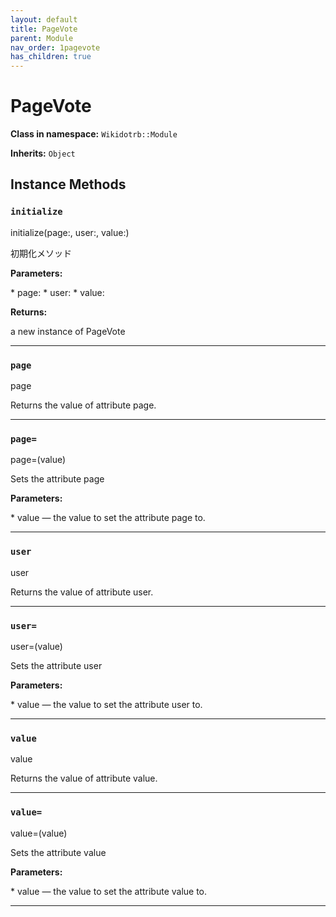 ```yaml
---
layout: default
title: PageVote
parent: Module
nav_order: 1pagevote
has_children: true
---
```


# PageVote

**Class in namespace:** `Wikidotrb::Module`

**Inherits:** `Object`

## Instance Methods

### `initialize`

<div class="method-signature">initialize(page:, user:, value:)</div>

初期化メソッド

**Parameters:**

<div class="method-parameters">
* <span class="parameter-name">page:</span>
* <span class="parameter-name">user:</span>
* <span class="parameter-name">value:</span>
</div>

**Returns:**

a new instance of PageVote

---

### `page`

<div class="method-signature">page</div>

Returns the value of attribute page.

---

### `page=`

<div class="method-signature">page=(value)</div>

Sets the attribute page

**Parameters:**

<div class="method-parameters">
* <span class="parameter-name">value</span> — the value to set the attribute page to.
</div>

---

### `user`

<div class="method-signature">user</div>

Returns the value of attribute user.

---

### `user=`

<div class="method-signature">user=(value)</div>

Sets the attribute user

**Parameters:**

<div class="method-parameters">
* <span class="parameter-name">value</span> — the value to set the attribute user to.
</div>

---

### `value`

<div class="method-signature">value</div>

Returns the value of attribute value.

---

### `value=`

<div class="method-signature">value=(value)</div>

Sets the attribute value

**Parameters:**

<div class="method-parameters">
* <span class="parameter-name">value</span> — the value to set the attribute value to.
</div>

---

